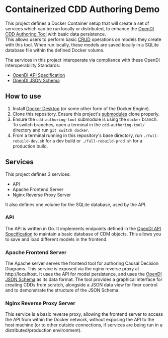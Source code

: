 # Containerized CDD Authoring Demo

This project defines a Docker Container setup that will create a set of services which can be run locally or distributed, to enhance the [OpenDI CDD Authoring Tool](https://opendi.org/cdd-authoring-tool/) with basic data persistence.  
This allows users to perform basic [CRUD](https://en.wikipedia.org/wiki/Create,_read,_update_and_delete) operations on models they create with this tool. When run locally, these models are saved locally in a SQLite database file within the defined Docker volume.

The services in this project interoperate via compliance with these OpenDI Interoperability Standards:
- [OpenDI API Specification](https://opendi.org/api-specification/next/api)
- [OpenDI JSON Schema](https://opendi.org/api-specification/next/schemas/cdm-full-schema)

## How to use

1. Install [Docker Desktop](https://www.docker.com/products/docker-desktop/) (or some other form of the Docker Engine).
2. Clone this repository. Ensure this project's [submodules](https://git-scm.com/book/en/v2/Git-Tools-Submodules) clone properly.
3. Ensure the `cdd-authoring-tool` submodule is using the `docker` branch. To switch branches, open a terminal in the `cdd-authoring-tool/` directory and run `git switch docker`.
4. From a terminal running in this repository's base directory, run `./full-rebuild-dev.sh` for a dev build or `./full-rebuild-prod.sh` for a production build.

## Services

This project defines 3 services:
- API
- Apache Frontend Server
- Nginx Reverse Proxy Server

It also defines one volume for the SQLite database, used by the API.

### API

The API is written in Go. It implements endpoints defined in the [OpenDI API Specification](https://opendi.org/api-specification/next/api) to maintain a basic database of CDM objects. This allows you to save and load different models in the frontend.

### Apache Frontend Server

The Apache server serves the frontend tool for authoring Causal Decision Diagrams. This service is exposed via the nginx reverse proxy at http://localhost. It uses the API for model persistence, and uses the [OpenDI JSON Schema](https://opendi.org/api-specification/next/schemas/cdm-full-schema) as its data format. The tool provides a graphical interface for creating CDDs from scratch, alongside a JSON data view for finer control and to demonstrate the structure of the JSON Schema.

### Nginx Reverse Proxy Server

This service is a basic reverse proxy, allowing the frontend server to access the API from within the Docker network, without exposing the API to the host machine (or to other outside connections, if services are being run in a distributed/production environment).